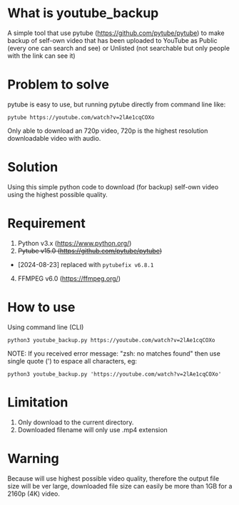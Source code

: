 # What is youtube_backup
A simple tool that use pytube (https://github.com/pytube/pytube) to make backup of self-own video that has been uploaded to YouTube as Public (every one can search and see) or Unlisted (not searchable but only people with the link can see it)

# Problem to solve
pytube is easy to use, but running pytube directly from command line like:
```
pytube https://youtube.com/watch?v=2lAe1cqCOXo
```
Only able to download an 720p video, 720p is the highest resolution downloadable video with audio.

# Solution
Using this simple python code to download (for backup) self-own video using the highest possible quality.

# Requirement
1. Python v3.x (https://www.python.org/)
2. ~~Pytube v15.0 (https://github.com/pytube/pytube)~~
  - [2024-08-23] replaced with `pytubefix v6.8.1`
4. FFMPEG v6.0 (https://ffmpeg.org/)

# How to use
Using command line (CLI)
```
python3 youtube_backup.py https://youtube.com/watch?v=2lAe1cqCOXo
```

NOTE: If you received error message: "zsh: no matches found" then use single quote (') to espace all characters, eg:
```
python3 youtube_backup.py 'https://youtube.com/watch?v=2lAe1cqCOXo'
```

# Limitation
1. Only download to the current directory.
2. Downloaded filename will only use .mp4 extension

# Warning
Because will use highest possible video quality, therefore the output file size will be ver large, downloaded file size can easily be more than 1GB for a 2160p (4K) video.

